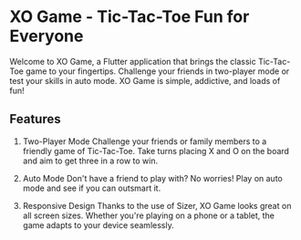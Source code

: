 # XO Game - Tic-Tac-Toe Fun for Everyone
Welcome to XO Game, a Flutter application that brings the classic Tic-Tac-Toe game to your fingertips. Challenge your friends in two-player mode or test your skills in auto mode. XO Game is simple, addictive, and loads of fun!

## Features
1. Two-Player Mode
Challenge your friends or family members to a friendly game of Tic-Tac-Toe. Take turns placing X and O on the board and aim to get three in a row to win.

2. Auto Mode
Don't have a friend to play with? No worries! Play on auto mode and see if you can outsmart it.

3. Responsive Design
Thanks to the use of Sizer, XO Game looks great on all screen sizes. Whether you're playing on a phone or a tablet, the game adapts to your device seamlessly.
